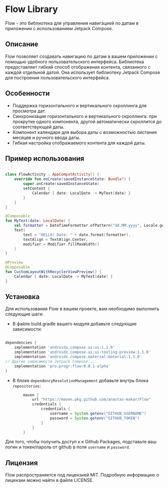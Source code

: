 # Flow Library

Flow - это библиотека для управления навигацией по датам в приложении с использованием Jetpack Compose.

## Описание

Flow позволяет создавать навигацию по датам в вашем приложении с помощью удобного пользовательского интерфейса. Библиотека предоставляет гибкий способ отображения контента, связанного с каждой отдельной датой. Она использует библиотеку Jetpack Compose для построения пользовательского интерфейса.

## Особенности

*    Поддержка горизонтального и вертикального скроллинга для просмотра дат.
*    Синхронизация горизонтального и вертикального скроллинга: при прокрутке одного компонента, другой автоматически скроллится до соответствующей даты.
*    Компонент календаря для выбора даты с возможностью листания месяцев и ручного ввода даты.
*    Гибкая настройка отображаемого контента для каждой даты.

## Пример использования

```kotlin

class FlowActivity : AppCompatActivity() {
    override fun onCreate(savedInstanceState: Bundle?) {
        super.onCreate(savedInstanceState)
        setContent {
            Calendar { date: LocalDate -> MyText(date) }
        }
    }
}

@Composable
fun MyText(date: LocalDate) {
    val formatter = DateTimeFormatter.ofPattern("dd.MM.yyyy", Locale.getDefault())
    Text(
        text = "HELLO! Date: " + date.format(formatter),
        textAlign = TextAlign.Center,
        modifier = Modifier.fillMaxWidth()
    )
}

@Preview
@Composable
fun CustomLayoutWithRecyclerViewPreview() {
    Calendar { date: LocalDate -> MyText(date) }
}
```

## Установка

Для использования Flow в вашем проекте, вам необходимо выполнить следующие шаги:

*    В файле build.gradle вашего модуля добавьте следующие зависимости:

```groovy

dependencies {
    implementation 'androidx.compose.ui:ui:1.1.0'
    implementation 'androidx.compose.ui:ui-tooling-preview:1.1.0'
    implementation 'androidx.compose.material:material:1.1.0'
// Другие зависимости Jetpack Compose...
    implementation 'pro.progr:flow:0.0.1-alpha'
}
```

* В блоке `dependencyResolutionManagement` добавьте внутрь блока `repositories`:
```groovy
        maven {
            url "https://maven.pkg.github.com/anastas-makar/Flow"
            credentials {
                credentials {
                    username = System.getenv("GITHUB_USERNAME")
                    password = System.getenv("GITHUB_TOKEN")
                }
            }
        }
```

Для того, чтобы получить доступ к к Github Packages, подставьте ваш логин и токен/пароль от github в поля `username` и `password`.

## Лицензия

Flow распространяется под лицензией MIT. Подробную информацию о лицензии можно найти в файле LICENSE.